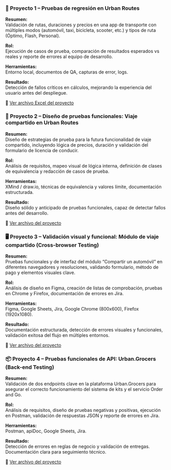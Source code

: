 ### 🚗 Proyecto 1 – Pruebas de regresión en Urban Routes

**Resumen:**  
Validación de rutas, duraciones y precios en una app de transporte con múltiples modos (automóvil, taxi, bicicleta, scooter, etc.) y tipos de ruta (Óptimo, Flash, Personal).

**Rol:**  
Ejecución de casos de prueba, comparación de resultados esperados vs reales y reporte de errores al equipo de desarrollo.

**Herramientas:**  
Entorno local, documentos de QA, capturas de error, logs.

**Resultado:**  
Detección de fallos críticos en cálculos, mejorando la experiencia del usuario antes del despliegue.

📎 [Ver archivo Excel del proyecto](proyectos/proyecto%201/Proyecto%201.xlsx)

### 🤝 Proyecto 2 – Diseño de pruebas funcionales: Viaje compartido en Urban Routes

**Resumen:**  
Diseño de estrategias de prueba para la futura funcionalidad de viaje compartido, incluyendo lógica de precios, duración y validación del formulario de licencia de conducir.

**Rol:**  
Análisis de requisitos, mapeo visual de lógica interna, definición de clases de equivalencia y redacción de casos de prueba.

**Herramientas:**  
XMind / draw.io, técnicas de equivalencia y valores límite, documentación estructurada.

**Resultado:**  
Diseño sólido y anticipado de pruebas funcionales, capaz de detectar fallos antes del desarrollo.

📎 [Ver archivo del proyecto](proyectos/proyecto%202/proyecto%202.docx)

### 🖥️ Proyecto 3 – Validación visual y funcional: Módulo de viaje compartido (Cross-browser Testing)

**Resumen:**  
Pruebas funcionales y de interfaz del módulo “Compartir un automóvil” en diferentes navegadores y resoluciones, validando formulario, método de pago y elementos visuales clave.

**Rol:**  
Análisis de diseño en Figma, creación de listas de comprobación, pruebas en Chrome y Firefox, documentación de errores en Jira.

**Herramientas:**  
Figma, Google Sheets, Jira, Google Chrome (800x600), Firefox (1920x1080).

**Resultado:**  
Documentación estructurada, detección de errores visuales y funcionales, validación exitosa del flujo en múltiples entornos.

📎 [Ver archivo del proyecto](proyectos/proyecto%203/proyecto%203.docx)

### 📦 Proyecto 4 – Pruebas funcionales de API: Urban.Grocers (Back-end Testing)

**Resumen:**  
Validación de dos endpoints clave en la plataforma Urban.Grocers para asegurar el correcto funcionamiento del sistema de kits y el servicio Order and Go.

**Rol:**  
Análisis de requisitos, diseño de pruebas negativas y positivas, ejecución en Postman, validación de respuestas JSON y reporte de errores en Jira.

**Herramientas:**  
Postman, apiDoc, Google Sheets, Jira.

**Resultado:**  
Detección de errores en reglas de negocio y validación de entregas. Documentación clara para seguimiento técnico.

📎 [Ver archivo del proyecto](proyectos/proyecto%204/proyecto%204.xlsx)
